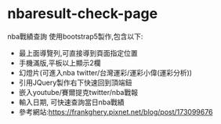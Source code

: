 # nbaresult-check-page
nba戰績查詢
使用bootstrap5製作,包含以下:
- 最上面導覽列,可直接導到頁面指定位置
- 手機滿版,平板以上顯示2欄
- 幻燈片(可進入nba twitter/台灣運彩/運彩小偉(運彩分析))
- 引用JQuery製作右下快速回到頂端鈕
- 嵌入youtube/賽爾提克twitter/nba戰報
- 輸入日期, 可快速查詢當日nba戰績
- 參考網站:https://frankghery.pixnet.net/blog/post/173099676
